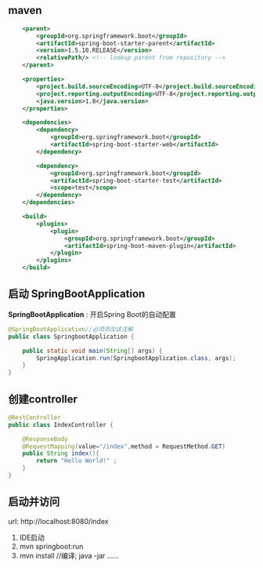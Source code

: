 

## maven 

```xml
	<parent>
		<groupId>org.springframework.boot</groupId>
		<artifactId>spring-boot-starter-parent</artifactId>
		<version>1.5.10.RELEASE</version>
		<relativePath/> <!-- lookup parent from repository -->
	</parent>

	<properties>
		<project.build.sourceEncoding>UTF-8</project.build.sourceEncoding>
		<project.reporting.outputEncoding>UTF-8</project.reporting.outputEncoding>
		<java.version>1.8</java.version>
	</properties>

	<dependencies>
		<dependency>
			<groupId>org.springframework.boot</groupId>
			<artifactId>spring-boot-starter-web</artifactId>
		</dependency>

		<dependency>
			<groupId>org.springframework.boot</groupId>
			<artifactId>spring-boot-starter-test</artifactId>
			<scope>test</scope>
		</dependency>
	</dependencies>

	<build>
		<plugins>
			<plugin>
				<groupId>org.springframework.boot</groupId>
				<artifactId>spring-boot-maven-plugin</artifactId>
			</plugin>
		</plugins>
	</build>

```

## 启动 SpringBootApplication

**SpringBootApplication** : 开启Spring Boot的自动配置
```java
@SpringBootApplication//必须添加该注解
public class SpringbootApplication {

	public static void main(String[] args) {
		SpringApplication.run(SpringbootApplication.class, args);
	}
}
```

## 创建controller 

```java
@RestController 
public class IndexController {

    @ResponseBody
    @RequestMapping(value="/index",method = RequestMethod.GET)
    public String index(){
        return "Hello World!" ;
    }
}
```

## 启动并访问

 url: http://localhost:8080/index
1. IDE启动
2. mvn springboot:run
3. mvn install //编译;   java -jar ......


